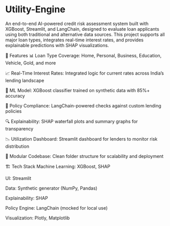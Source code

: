 # Utility-Engine
An end-to-end AI-powered credit risk assessment system built with XGBoost, Streamlit, and LangChain, designed to evaluate loan applicants using both traditional and alternative data sources. This project supports all major loan types, integrates real-time interest rates, and provides explainable predictions with SHAP visualizations.

🚀 Features
📊 Loan Type Coverage: Home, Personal, Business, Education, Vehicle, Gold, and more

📈 Real-Time Interest Rates: Integrated logic for current rates across India’s lending landscape

🧠 ML Model: XGBoost classifier trained on synthetic data with 85%+ accuracy

📜 Policy Compliance: LangChain-powered checks against custom lending policies

🔍 Explainability: SHAP waterfall plots and summary graphs for transparency

📉 Utilization Dashboard: Streamlit dashboard for lenders to monitor risk distribution

📁 Modular Codebase: Clean folder structure for scalability and deployment

🏗️ Tech Stack
Machine Learning: XGBoost, SHAP

UI: Streamlit

Data: Synthetic generator (NumPy, Pandas)

Explainability: SHAP

Policy Engine: LangChain (mocked for local use)

Visualization: Plotly, Matplotlib

